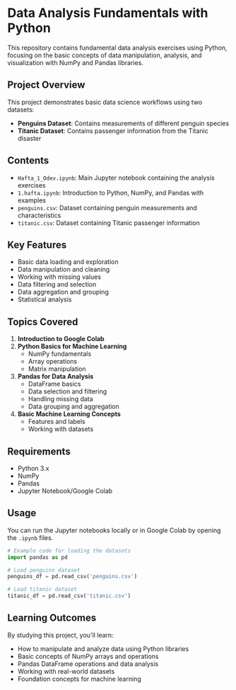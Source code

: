 # Data Analysis Fundamentals with Python

This repository contains fundamental data analysis exercises using Python, focusing on the basic concepts of data manipulation, analysis, and visualization with NumPy and Pandas libraries.

## Project Overview

This project demonstrates basic data science workflows using two datasets:
- **Penguins Dataset**: Contains measurements of different penguin species
- **Titanic Dataset**: Contains passenger information from the Titanic disaster

## Contents

- `Hafta_1_Odev.ipynb`: Main Jupyter notebook containing the analysis exercises
- `1.hafta.ipynb`: Introduction to Python, NumPy, and Pandas with examples
- `penguins.csv`: Dataset containing penguin measurements and characteristics
- `titanic.csv`: Dataset containing Titanic passenger information

## Key Features

- Basic data loading and exploration
- Data manipulation and cleaning
- Working with missing values
- Data filtering and selection
- Data aggregation and grouping
- Statistical analysis

## Topics Covered

1. **Introduction to Google Colab**
2. **Python Basics for Machine Learning**
   - NumPy fundamentals
   - Array operations
   - Matrix manipulation
3. **Pandas for Data Analysis**
   - DataFrame basics
   - Data selection and filtering
   - Handling missing data
   - Data grouping and aggregation
4. **Basic Machine Learning Concepts**
   - Features and labels
   - Working with datasets

## Requirements

- Python 3.x
- NumPy
- Pandas
- Jupyter Notebook/Google Colab

## Usage

You can run the Jupyter notebooks locally or in Google Colab by opening the `.ipynb` files.

```python
# Example code for loading the datasets
import pandas as pd

# Load penguins dataset
penguins_df = pd.read_csv('penguins.csv')

# Load titanic dataset
titanic_df = pd.read_csv('titanic.csv')
```

## Learning Outcomes

By studying this project, you'll learn:
- How to manipulate and analyze data using Python libraries
- Basic concepts of NumPy arrays and operations
- Pandas DataFrame operations and data analysis
- Working with real-world datasets
- Foundation concepts for machine learning 